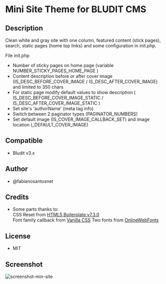 # Mini Site Theme for BLUDIT CMS

## Description
Clean white and gray site with one column, featured content (stick pages), search, static pages (home top links) and some configuration in init.php.

File init.php
- Number of sticky pages on home page (variable NUMBER_STICKY_PAGES_HOME_PAGE )
- Content description before or after cover image (IS_DESC_BEFORE_COVER_IMAGE / IS_DESC_AFTER_COVER_IMAGE) and limited to 350 chars
- For static page modify default values to show description ( IS_DESC_BEFORE_COVER_IMAGE_STATIC / IS_DESC_AFTER_COVER_IMAGE_STATIC )
- Set site's 'authorName' (meta tag info)
- Switch between 2 paginator types (PAGINATOR_NUMBERS)
- Set default image (IS_COVER_IMAGE_CALLBACK_SET) and image location (_DEFAULT_COVER_IMAGE)

## Compatible 
- Bludit v3.x

## Author
- @fabianosantosnet

## Credits
- Some parts thanks to:  
   CSS Reset from [HTML5 Boilerplate v7.3.0](https://html5boilerplate.com)  
   Font family callback from [Vanilla CSS](https://github.com/bradleytaunt/vanilla-css/blob/master/vanilla.css)
   Two fonts from [OnlineWebFonts](https://www.onlinewebfonts.com/)
   
## License
- MIT

## Screenshot
![screenshot-min-site](https://raw.githubusercontent.com/bludit-themes/mini-site/master/screenshot.png)

